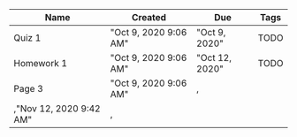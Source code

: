 ﻿Name|Created|Due|Tags
-|-|-|-|
Quiz 1|"Oct 9, 2020 9:06 AM"|"Oct 9, 2020"|TODO
Homework 1|"Oct 9, 2020 9:06 AM"|"Oct 12, 2020"|TODO
Page 3|"Oct 9, 2020 9:06 AM"|,
,"Nov 12, 2020 9:42 AM"|,